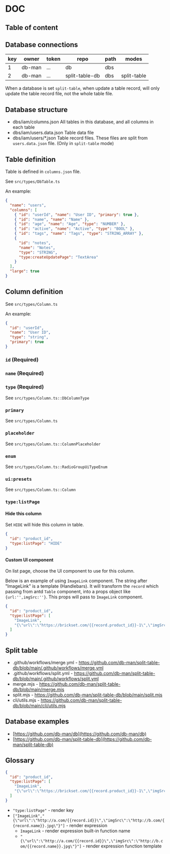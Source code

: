 # DOC

## Table of content

<!-- toc -->

## Database connections

| key | owner  | token | repo           | path | modes       |
| --- | ------ | ----- | -------------- | ---- | ----------- |
| 1   | db-man | ...   | db             | dbs  |             |
| 2   | db-man | ...   | split-table-db | dbs  | split-table |

When a database is set `split-table`, when update a table record, will only update the table record file, not the whole table file.

## Database structure

- dbs/iam/columns.json All tables in this database, and all columns in each table
- dbs/iam/users.data.json Table data file
- dbs/iam/users/\*.json Table record files. These files are split from `users.data.json` file. (Only in `split-table` mode)

## Table definition

Table is defined in `columns.json` file.

See `src/types/DbTable.ts`

An example:

```json
{
  "name": "users",
  "columns": [
    { "id": "userId", "name": "User ID", "primary": true },
    { "id": "name", "name": "Name" },
    { "id": "age", "name": "Age", "type": "NUMBER" },
    { "id": "active", "name": "Active", "type": "BOOL" },
    { "id": "tags", "name": "Tags", "type": "STRING_ARRAY" },
    {
      "id": "notes",
      "name": "Notes",
      "type": "STRING",
      "type:createUpdatePage": "TextArea"
    }
  ],
  "large": true
}
```

## Column definition

See `src/types/Column.ts`

An example:

```json
{
  "id": "userId",
  "name": "User ID",
  "type": "string",
  "primary": true
}
```

### `id` (Required)

### `name` (Required)

### `type` (Required)

See `src/types/Column.ts::DbColumnType`

### `primary`

See `src/types/Column.ts`

### `placeholder`

See `src/types/Column.ts::ColumnPlaceholder`

### `enum`

See `src/types/Column.ts::RadioGroupUiTypeEnum`

### `ui:presets`

See `src/types/Column.ts::Column`

### `type:listPage`

#### Hide this column

Set `HIDE` will hide this column in table.

```json
{
  "id": "product_id",
  "type:listPage": "HIDE"
}
```

#### Custom UI component

On list page, choose the UI component to use for this column.

Below is an example of using `ImageLink` component. The string after "ImageLink" is a template (Handlebars).
It will transform the `record` which passing from antd `Table` component, into a props object like `{url:'',imgSrc:''}`.
This props will pass to `ImageLink` component.

```json
{
  "id": "product_id",
  "type:listPage": [
    "ImageLink",
    "{\"url\":\"https://brickset.com/{{record.product_id}}-1\",\"imgSrc\":\"https://img.brickset.com/{{record.product_id}}-1.jpg\"}"
  ]
}
```

## Split table

- .github/workflows/merge.yml - https://github.com/db-man/split-table-db/blob/main/.github/workflows/merge.yml
- .github/workflows/split.yml - https://github.com/db-man/split-table-db/blob/main/.github/workflows/split.yml
- merge.mjs - https://github.com/db-man/split-table-db/blob/main/merge.mjs
- split.mjs - https://github.com/db-man/split-table-db/blob/main/split.mjs
- cli/utils.mjs - https://github.com/db-man/split-table-db/blob/main/cli/utils.mjs

## Database examples

- [https://github.com/db-man/db](https://github.com/db-man/db)
- [https://github.com/db-man/split-table-db](https://github.com/db-man/split-table-db)

## Glossary

```json
{
  "id": "product_id",
  "type:listPage": [
    "ImageLink",
    "{\"url\":\"https://brickset.com/{{record.product_id}}-1\",\"imgSrc\":\"https://img.brickset.com/{{record.product_id}}-1.jpg\"}"
  ]
}
```

- `"type:listPage"` - render key
- `["ImageLink","{\"url\":\"http://a.com/{{record.id}}\",\"imgSrc\":\"http://b.com/{{record.name}}.jpg\"}"]` - render expression
  - `ImageLink` - render expression built-in function name
  - `"{\"url\":\"http://a.com/{{record.id}}\",\"imgSrc\":\"http://b.com/{{record.name}}.jpg\"}"]` - render expression function template
